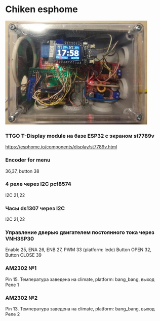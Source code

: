 # Chiken esphome
![foto](IMG_1.jpg)

### TTGO T-Display module на базе ESP32 c экраном st7789v
https://esphome.io/components/display/st7789v.html
### Encoder for menu
36,37, button 38
### 4 реле через I2C pcf8574
I2C 21,22
### Часы ds1307 через I2C
I2C 21,22
### Управление дверью двигателем постоянного тока через VNH3SP30
Enable 25, ENA 26, ENB 27, PWM 33 (platform: ledc)
Button OPEN 32, Button CLOSE 39
### AM2302 №1
Pin 15. Температура заведена на climate, platform: bang_bang, выход Реле 1
### AM2302 №2
Pin 13. Температура заведена на climate, platform: bang_bang, выход Реле 2
